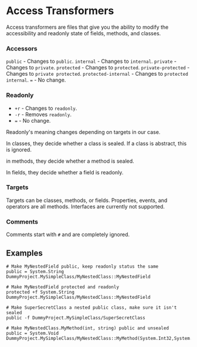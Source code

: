 # Access Transformers
Access transformers are files that give you the ability to modify the accessibility and readonly state of fields, methods, and classes.

### Accessors
`public` - Changes to `public`.
`internal` - Changes to `internal`.
`private` - Changes to `private`.
`protected` - Changes to `protected`.
`private-protected` - Changes to `private protected`.
`protected-internal` - Changes to `protected internal`.
`=` - No change.

### Readonly
* `+r` - Changes to `readonly`.
* `-r` - Removes `readonly`.
* `=` - No change.

Readonly's meaning changes depending on targets in our case.

In classes, they decide whether a class is sealed. If a class is abstract, this is ignored.

in methods, they decide whether a method is sealed.

In fields, they decide whether a field is readonly.

### Targets
Targets can be classes, methods, or fields. Properties, events, and operators are all methods. Interfaces are currently not supported.

### Comments
Comments start with `#` and are completely ignored.

## Examples
```
# Make MyNestedField public, keep readonly status the same
public = System.String DummyProject.MySimpleClass/MyNestedClass::MyNestedField

# Make MyNestedField protected and readonly
protected +f System.String DummyProject.MySimpleClass/MyNestedClass::MyNestedField

# Make SuperSecretClass a nested public class, make sure it isn't sealed
public -f DummyProject.MySimpleClass/SuperSecretClass

# Make MyNestedClass.MyMethod(int, string) public and unsealed
public = System.Void DummyProject.MySimpleClass/MyNestedClass::MyMethod(System.Int32,System.String)
```